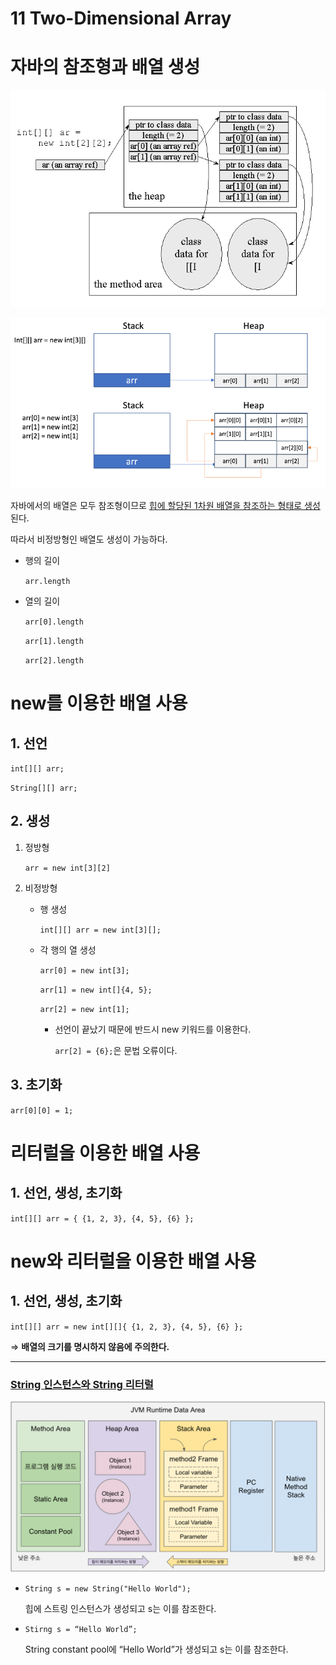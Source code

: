 # 11 Two-Dimensional Array

# 자바의 참조형과 배열 생성

![Untitled](11%20Two-Dimensional%20Array%20b706123d944047e4aef8698e4c7ba629/Untitled.png)

![Untitled](11%20Two-Dimensional%20Array%20b706123d944047e4aef8698e4c7ba629/Untitled%201.png)

자바에서의 배열은 모두 참조형이므로 [힙에 할당된 1차원 배열을 참조하는 형태로 생성](https://velog.io/@jerry92/2%EC%B0%A8%EC%9B%90-%EB%B0%B0%EC%97%B4%EC%9D%98-%EB%A9%94%EB%AA%A8%EB%A6%AC-%ED%95%A0%EB%8B%B9)된다.

따라서 비정방형인 배열도 생성이 가능하다.

- 행의 길이
    
    `arr.length`
    
- 열의 길이
    
    `arr[0].length`
    
    `arr[1].length`
    
    `arr[2].length`
    

# new를 이용한 배열 사용

## 1. 선언

`int[][] arr;`

`String[][] arr;`

## 2. 생성

1. 정방형
    
    `arr = new int[3][2]`
    
2. 비정방형
    - 행 생성
        
        `int[][] arr = new int[3][];`
        
    - 각 행의 열 생성
        
        `arr[0] = new int[3];`
        
        `arr[1] = new int[]{4, 5};`
        
        `arr[2] = new int[1];`
        
        - 선언이 끝났기 때문에 반드시 new 키워드를 이용한다.
            
            `arr[2] = {6};`은 문법 오류이다.
            

## 3. 초기화

`arr[0][0] = 1;`

# 리터럴을 이용한 배열 사용

## 1. 선언, 생성, 초기화

`int[][] arr = { {1, 2, 3}, {4, 5}, {6} };`

# new와 리터럴을 이용한 배열 사용

## 1. 선언, 생성, 초기화

`int[][] arr = new int[][]{ {1, 2, 3}, {4, 5}, {6} };`

⇒ **배열의 크기를 명시하지 않음에 주의한다.**

---

### [String  인스턴스와 String 리터럴](https://ict-nroo.tistory.com/18)

![Untitled](11%20Two-Dimensional%20Array%20b706123d944047e4aef8698e4c7ba629/Untitled%202.png)

- `String s = new String("Hello World");`
    
    힙에 스트링 인스턴스가 생성되고 s는 이를 참조한다.
    
- `Stirng s = “Hello World”;`
    
    String constant pool에 “Hello World”가 생성되고 s는 이를 참조한다.